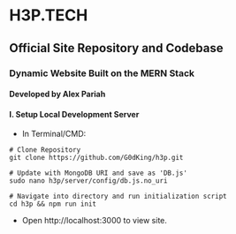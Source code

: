 # H3P.TECH

## Official Site Repository and Codebase

### Dynamic Website Built on the MERN Stack

#### Developed by Alex Pariah

#### I. Setup Local Development Server

- In Terminal/CMD:

```shell
# Clone Repository
git clone https://github.com/G0dKing/h3p.git

# Update with MongoDB URI and save as 'DB.js'
sudo nano h3p/server/config/db.js.no_uri

# Navigate into directory and run initialization script
cd h3p && npm run init
```

- Open http://localhost:3000 to view site.
